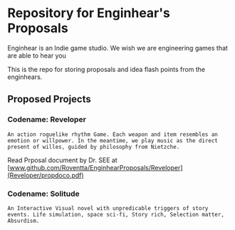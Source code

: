 # Repository for Enginhear's Proposals

Enginhear is an Indie game studio. We wish we are engineering games that are able to hear you

This is the repo for storing proposals and idea flash points from the enginhears.

## Proposed Projects

### Codename: Reveloper

	An action roguelike rhythm Game. Each weapon and item resembles an emotion or willpower. In the meantime, we play music as the direct present of willes, guided by philosophy from Nietzche.

Read Prposal document by Dr. SEE at [www.github.com/Roventta/EnginhearProposals/Reveloper](Reveloper/propdoco.pdf)

### Codename: Solitude

	An Interactive Visual novel with unpredicable triggers of story events. Life simulation, space sci-fi, Story rich, Selection matter, Absurdism. 

